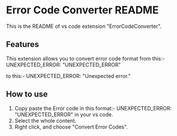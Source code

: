 # Error Code Converter README

This is the README of vs code extension "ErrorCodeConverter".

## Features

This extension allows you to convert error code format from this:-
UNEXPECTED_ERROR: "UNEXPECTED_ERROR"

to this:-
UNEXPECTED_ERROR: "Unexpected error."

## How to use

1. Copy paste the Error code in this format:- UNEXPECTED_ERROR: "UNEXPECTED_ERROR" in your vs code.
2. Select the whole content.
3. Right click, and choose "Convert Error Codes".